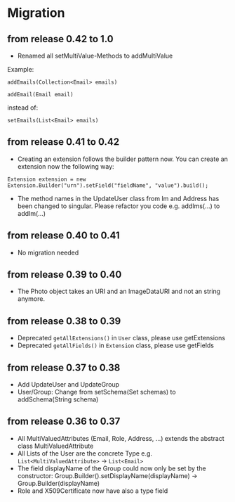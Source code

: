 # Migration

## from release 0.42 to 1.0

* Renamed all setMultiValue-Methods to addMultiValue

Example:

```
addEmails(Collection<Email> emails)

addEmail(Email email)
```

instead of:

`setEmails(List<Email> emails)`

## from release 0.41 to 0.42

* Creating an extension follows the builder pattern now. You can create an extension now the following way:

 `Extension extension = new Extension.Builder("urn").setField("fieldName", "value").build();`

 * The method names in the UpdateUser class from Im and Address has been changed to singular. Please refactor you code e.g. addIms(...) to addIm(...)

## from release 0.40 to 0.41
* No migration needed

## from release 0.39 to 0.40
* The Photo object takes an URI and an ImageDataURI and not an string anymore.

## from release 0.38 to 0.39
* Deprecated `getAllExtensions()` in `User` class, please use getExtensions
* Deprecated `getAllFields()` in `Extension` class, please use getFields

## from release 0.37 to 0.38
* Add UpdateUser and UpdateGroup
* User/Group: Change from setSchema(Set<String> schemas) to addSchema(String schema)

## from release 0.36 to 0.37
* All MultiValuedAttributes (Email, Role, Address, ...) extends the abstract class MultiValuedAttribute
* All Lists of the User are the concrete Type e.g. ```List<MultiValuedAttribute>``` -> ```List<Email>```
* The field displayName of the Group could now only be set by the constructor: Group.Builder().setDisplayName(displayName) -> Group.Builder(displayName)
* Role and X509Certificate now have also a type field
